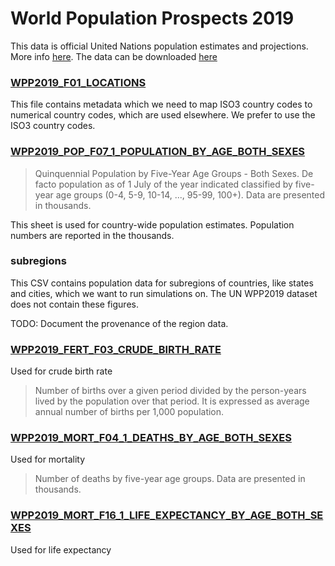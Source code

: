 # World Population Prospects 2019

This data is official United Nations population estimates and projections. More info [here](https://population.un.org/wpp/). The data can be downloaded [here](https://population.un.org/wpp/Download/Standard/Population/)

### [WPP2019_F01_LOCATIONS](https://population.un.org/wpp/Download/Files/4_Metadata/WPP2019_F01_LOCATIONS.XLSX)

This file contains metadata which we need to map ISO3 country codes to numerical country codes, which are used elsewhere. We prefer to use the ISO3 country codes.

### [WPP2019_POP_F07_1_POPULATION_BY_AGE_BOTH_SEXES](<https://population.un.org/wpp/Download/Files/1_Indicators%20(Standard)/EXCEL_FILES/1_Population/WPP2019_POP_F07_1_POPULATION_BY_AGE_BOTH_SEXES.xlsx>)

> Quinquennial Population by Five-Year Age Groups - Both Sexes. De facto population as of 1 July of the year indicated classified by five-year age groups (0-4, 5-9, 10-14, ..., 95-99, 100+). Data are presented in thousands.

This sheet is used for country-wide population estimates. Population numbers are reported in the thousands.

### subregions

This CSV contains population data for subregions of countries, like states and cities, which we want to run simulations on.
The UN WPP2019 dataset does not contain these figures.

TODO: Document the provenance of the region data.

### [WPP2019_FERT_F03_CRUDE_BIRTH_RATE](<https://population.un.org/wpp/Download/Files/1_Indicators%20(Standard)/EXCEL_FILES/2_Fertility/WPP2019_FERT_F03_CRUDE_BIRTH_RATE.xlsx>)

Used for crude birth rate

> Number of births over a given period divided by the person-years lived by the population over that period. It is expressed as average annual number of births per 1,000 population.

### [WPP2019_MORT_F04_1_DEATHS_BY_AGE_BOTH_SEXES](<https://population.un.org/wpp/Download/Files/1_Indicators%20(Standard)/EXCEL_FILES/3_Mortality/WPP2019_MORT_F04_1_DEATHS_BY_AGE_BOTH_SEXES.xlsx>)

Used for mortality

> Number of deaths by five-year age groups. Data are presented in thousands.

### [WPP2019_MORT_F16_1_LIFE_EXPECTANCY_BY_AGE_BOTH_SEXES](<https://population.un.org/wpp/Download/Files/1_Indicators%20(Standard)/EXCEL_FILES/3_Mortality/WPP2019_MORT_F16_1_LIFE_EXPECTANCY_BY_AGE_BOTH_SEXES.xlsx>)

Used for life expectancy
